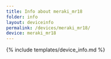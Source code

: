 ```yaml
---
title: Info about meraki_mr18
folder: info
layout: deviceinfo
permalink: /devices/meraki_mr18/
device: meraki_mr18
---
```

{% include templates/device_info.md %}
